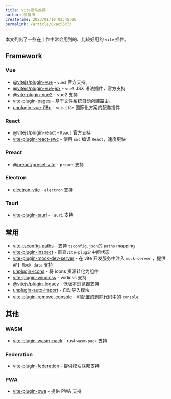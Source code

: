 ```yaml
---
title: vite插件推荐
author: 鹏展博
createTime: 2023/01/10 02:45:06
permalink: /article/8vac55c7/
---
```


本文列出了一些在工作中常会用到的、比较好用的 `vite` 插件。

<!-- more -->

## Framework

### Vue

- [@vitejs/plugin-vue](https://github.com/vitejs/vite/tree/main/packages/plugin-vue) - `vue3` 官方支持。
- [@vitejs/plugin-vue-jsx](https://github.com/vitejs/vite/tree/main/packages/plugin-vue-jsx) - `vue3` JSX 语法插件，官方支持
- [@vite-plugin-vue2](https://github.com/underfin/vite-plugin-vue2) - vue2 支持
- [vite-plugin-pages](https://github.com/hannoeru/vite-plugin-pages) - 基于文件系统自动创建路由。
- [unplugin-vue-i18n](https://github.com/intlify/bundle-tools/tree/main/packages/unplugin-vue-i18n) - `vue-i18n` 国际化方案的配套插件

### React

- [@vitejs/plugin-react](https://github.com/vitejs/vite/tree/main/packages/plugin-react) - `React` 官方支持
- [vite-plugin-react-swc](https://github.com/vitejs/vite-plugin-react-swc) - 使用 `swc` 编译 `React`，速度更快

### Preact

- [@preact/preset-vite](https://github.com/preactjs/preset-vite) - `preact` 支持

### Electron

- [electron-vite](https://github.com/alex8088/electron-vite) - `electron` 支持

### Tauri

- [vite-plugin-tauri](https://github.com/amrbashir/vite-plugin-tauri) - `Tauri` 支持

## 常用

- [vite-tsconfig-paths](https://github.com/aleclarson/vite-tsconfig-paths) - 支持 `tsconfig.json`的 `paths` mapping
- [vite-plugin-inspect](https://github.com/antfu/vite-plugin-inspect) - 审查`vite-plugin`中间状态
- [vite-plugin-mock-dev-server](https://github.com/pengzhanbo/vite-plugin-mock-dev-server) - 在 vite 开发服务中注入 `mock-server` ，提供 `API Mock data` 支持
- [unplugin-icons](https://github.com/antfu/unplugin-icons) - 将 icons 资源转化为组件
- [vite-plugin-windicss](https://github.com/windicss/vite-plugin-windicss) - widicss 支持
- [@vitejs/plugin-legacy](https://github.com/vitejs/vite/tree/main/packages/plugin-legacy) - 低版本浏览器支持
- [unplugin-auto-import](https://github.com/antfu/unplugin-auto-import) - 自动导入模块
- [vite-plugin-remove-console](https://github.com/xiaoxian521/vite-plugin-remove-console) - 可配置的删除代码中的 `console`

## 其他

### WASM

- [vite-plugin-wasm-pack](https://github.com/nshen/vite-plugin-wasm-pack) - rust `wasm-pack` 支持

### Federation

- [vite-plugin-federation](https://github.com/originjs/vite-plugin-federation) - 提供模块联邦支持

### PWA

- [vite-plugin-pwa](https://github.com/antfu/vite-plugin-pwa) - 提供 PWA 支持
